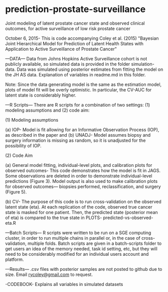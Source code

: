 # prediction-prostate-surveillance
Joint modeling of latent prostate cancer state and observed clinical outcomes, for active surveillance of low risk prostate cancer


October 6, 2015- This is code accompanying Coley et al. (2015) 
"Bayesian Joint Hierarchical Model for Prediction of Latent Health States with Application to Active Surveillance of Prostate Cancer"


—DATA—
Data from Johns Hopkins Active Surveillance cohort is not publicly available, so simulated data is provided in the folder simulation-data. Data was simulated using posterior estimates from fitting the model on the JH AS data. Explanation of variables in readme.md in this folder.

Note: Since the data generating model is the same as the estimation model, plots of model fit will be overly optimistic. In particular, the CV-AUC for latent state is considerably higher.

—R Scripts—
There are R scripts for a combination of two settings: (1) modeling assumptions and (2) code aim:

(1) Modeling assumptions

(a) IOP- Model is fit allowing for an Informative Observation Process (IOP), as described in the paper and
(b) UNADJ- Model assumes biopsy and surgery information is missing as random, so it is unadjusted for the possibility of IOP.

(2) Code Aim

(a) General model fitting, individual-level plots, and calibration plots for observed outcomes- This code demonstrates how the model is fit in JAGS. Some observations are deleted in order to demonstrate individual-level predictions (Figure 3). Model output is also used to make calibration plots for observed outcomes— biopsies performed, reclassification, and surgery (Figure 5). 

(b) CV- The purpose of this code is to run cross-validation on the observed latent state (eta). At each replication of the code, observed true cancer state is masked for one patient. Then, the predicted state (posterior mean of eta) is compared to the true state in PLOTS- predicted-vs-observed-eta.R

—Batch Scripts—
R scripts were written to be run on a SGE computing cluster, in order to run multiple chains in parallel or, in the case of cross-validation, multiple folds. Batch scripts are given in a batch-scripts folder to get users an idea of the memory needed, task id setting, etc, but they will need to be considerably modified for an individual users account and platform. 

—Results—
.csv files with posterior samples are not posted to github due to size. Email rycoley@gmail.com to request.

-CODEBOOK-
Explains all variables in simulated datasets
